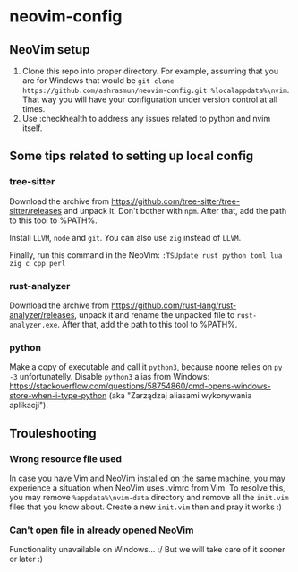 # neovim-config

## NeoVim setup

1. Clone this repo into proper directory. For example, assuming that you are for Windows that would be
`git clone https://github.com/ashrasmun/neovim-config.git %localappdata%\nvim`. That way you will have your configuration under version control at all times.
2. Use :checkhealth to address any issues related to python and nvim itself.

## Some tips related to setting up local config

### tree-sitter

Download the archive from https://github.com/tree-sitter/tree-sitter/releases and unpack it. Don't bother with `npm`.
After that, add the path to this tool to %PATH%.

Install `LLVM`, `node` and `git`. You can also use `zig` instead of `LLVM`.

Finally, run this command in the NeoVim:
`:TSUpdate rust python toml lua zig c cpp perl`

### rust-analyzer

Download the archive from https://github.com/rust-lang/rust-analyzer/releases, unpack it and rename the unpacked file to `rust-analyzer.exe`.
After that, add the path to this tool to %PATH%.

### python

Make a copy of executable and call it `python3`, because noone relies on `py -3` unfortunatelly.
Disable `python3` alias from Windows: https://stackoverflow.com/questions/58754860/cmd-opens-windows-store-when-i-type-python (aka "Zarządzaj aliasami wykonywania aplikacji").

## Trouleshooting

### Wrong resource file used

In case you have Vim and NeoVim installed on the same machine, you may experience a situation when NeoVim uses .vimrc from Vim.
To resolve this, you may remove `%appdata%\nvim-data` directory and remove all the `init.vim` files that you know about. Create a new `init.vim` then and pray it works :)

### Can't open file in already opened NeoVim

Functionality unavailable on Windows... :/ But we will take care of it sooner or later :)
